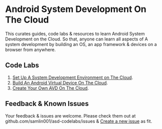 # Android System Development On The Cloud
This curates guides, code labs &amp; resources to learn Android System Development on the Cloud.
So that, anyone can learn all aspects of A system development by building an OS, an app framework & devices on a browser from anywhere.   

## Code Labs
1. [Set Up A System Development Environment on The Cloud](codelab1/README.md).
2. [Build An Android Virtual Device On The Cloud](codelab2/README.md).
3. [Create Your Own AVD On The Cloud](codelab3/README.md).

## Feedback & Known Issues
Your feedback & issues are welcome. Please check them out at github.com/samlin001/asd-codelabs/issues
& [Create a new issue](github.com/samlin001/asd-codelabs/issues/new) as fit.
